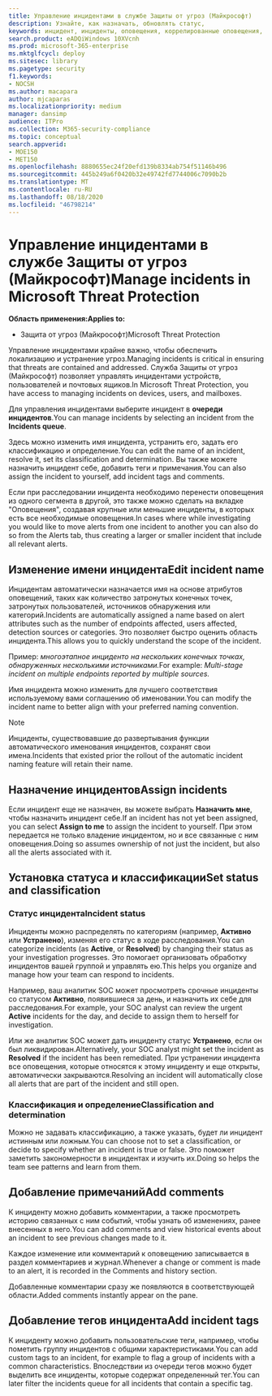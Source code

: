 ```yaml
---
title: Управление инцидентами в службе Защиты от угроз (Майкрософт)
description: Узнайте, как назначать, обновлять статус,
keywords: инцидент, инциденты, оповещения, коррелированные оповещения, назначить, обновить, состояние, управление, классификация, Microsoft, 365, m365
search.product: eADQiWindows 10XVcnh
ms.prod: microsoft-365-enterprise
ms.mktglfcycl: deploy
ms.sitesec: library
ms.pagetype: security
f1.keywords:
- NOCSH
ms.author: macapara
author: mjcaparas
ms.localizationpriority: medium
manager: dansimp
audience: ITPro
ms.collection: M365-security-compliance
ms.topic: conceptual
search.appverid:
- MOE150
- MET150
ms.openlocfilehash: 8880655ec24f20efd139b8334ab754f51146b496
ms.sourcegitcommit: 445b249a6f0420b32e49742fd7744006c7090b2b
ms.translationtype: MT
ms.contentlocale: ru-RU
ms.lasthandoff: 08/18/2020
ms.locfileid: "46798214"
---
```

# <a name="manage-incidents-in-microsoft-threat-protection"></a><span data-ttu-id="53aa9-104">Управление инцидентами в службе Защиты от угроз (Майкрософт)</span><span class="sxs-lookup"><span data-stu-id="53aa9-104">Manage incidents in Microsoft Threat Protection</span></span>

<span data-ttu-id="53aa9-105">**Область применения:**</span><span class="sxs-lookup"><span data-stu-id="53aa9-105">**Applies to:**</span></span>
- <span data-ttu-id="53aa9-106">Защита от угроз (Майкрософт)</span><span class="sxs-lookup"><span data-stu-id="53aa9-106">Microsoft Threat Protection</span></span>



<span data-ttu-id="53aa9-107">Управление инцидентами крайне важно, чтобы обеспечить локализацию и устранение угроз.</span><span class="sxs-lookup"><span data-stu-id="53aa9-107">Managing incidents is critical in ensuring that threats are contained and addressed.</span></span> <span data-ttu-id="53aa9-108">Служба Защиты от угроз (Майкрософт) позволяет управлять инцидентами устройств, пользователей и почтовых ящиков.</span><span class="sxs-lookup"><span data-stu-id="53aa9-108">In Microsoft Threat Protection, you have access to managing incidents on devices, users, and mailboxes.</span></span> 


<span data-ttu-id="53aa9-109">Для управления инцидентами выберите инцидент в **очереди инцидентов**.</span><span class="sxs-lookup"><span data-stu-id="53aa9-109">You can manage incidents by selecting an incident from the **Incidents queue**.</span></span> 

<span data-ttu-id="53aa9-110">Здесь можно изменить имя инцидента, устранить его, задать его классификацию и определение.</span><span class="sxs-lookup"><span data-stu-id="53aa9-110">You can edit the name of an incident, resolve it, set its classification and determination.</span></span> <span data-ttu-id="53aa9-111">Вы также можете назначить инцидент себе, добавить теги и примечания.</span><span class="sxs-lookup"><span data-stu-id="53aa9-111">You can also assign the incident to yourself, add incident tags and comments.</span></span>

<span data-ttu-id="53aa9-112">Если при расследовании инцидента необходимо перенести оповещения из одного сегмента в другой, это также можно сделать на вкладке "Оповещения", создавая крупные или меньшие инциденты, в которых есть все необходимые оповещения.</span><span class="sxs-lookup"><span data-stu-id="53aa9-112">In cases where while investigating you would like to move alerts from one incident to another you can also do so from the Alerts tab, thus creating a larger or smaller incident that include all relevant alerts.</span></span>

## <a name="edit-incident-name"></a><span data-ttu-id="53aa9-113">Изменение имени инцидента</span><span class="sxs-lookup"><span data-stu-id="53aa9-113">Edit incident name</span></span>
<span data-ttu-id="53aa9-114">Инцидентам автоматически назначается имя на основе атрибутов оповещений, таких как количество затронутых конечных точек, затронутых пользователей, источников обнаружения или категорий.</span><span class="sxs-lookup"><span data-stu-id="53aa9-114">Incidents are automatically assigned a name based on alert attributes such as the number of endpoints affected, users affected, detection sources or categories.</span></span> <span data-ttu-id="53aa9-115">Это позволяет быстро оценить область инцидента.</span><span class="sxs-lookup"><span data-stu-id="53aa9-115">This allows you to quickly understand the scope of the incident.</span></span>

<span data-ttu-id="53aa9-116">Пример: *многоэтапное инциденто на нескольких конечных точках, обнаруженных несколькими источниками.*</span><span class="sxs-lookup"><span data-stu-id="53aa9-116">For example: *Multi-stage incident on multiple endpoints reported by multiple sources.*</span></span>

<span data-ttu-id="53aa9-117">Имя инцидента можно изменить для лучшего соответствия используемому вами соглашению об именовании.</span><span class="sxs-lookup"><span data-stu-id="53aa9-117">You can modify the incident name to better align with your preferred naming convention.</span></span>

> [!NOTE]
> <span data-ttu-id="53aa9-118">Инциденты, существовавшие до развертывания функции автоматического именования инцидентов, сохранят свои имена.</span><span class="sxs-lookup"><span data-stu-id="53aa9-118">Incidents that existed prior the rollout of the automatic incident naming feature will retain their name.</span></span>



## <a name="assign-incidents"></a><span data-ttu-id="53aa9-119">Назначение инцидентов</span><span class="sxs-lookup"><span data-stu-id="53aa9-119">Assign incidents</span></span>
<span data-ttu-id="53aa9-120">Если инцидент еще не назначен, вы можете выбрать **Назначить мне**, чтобы назначить инцидент себе.</span><span class="sxs-lookup"><span data-stu-id="53aa9-120">If an incident has not yet been assigned, you can select **Assign to me** to assign the incident to yourself.</span></span> <span data-ttu-id="53aa9-121">При этом передается не только владение инцидентом, но и все связанные с ним оповещения.</span><span class="sxs-lookup"><span data-stu-id="53aa9-121">Doing so assumes ownership of not just the incident, but also all the alerts associated with it.</span></span>

## <a name="set-status-and-classification"></a><span data-ttu-id="53aa9-122">Установка статуса и классификации</span><span class="sxs-lookup"><span data-stu-id="53aa9-122">Set status and classification</span></span>
### <a name="incident-status"></a><span data-ttu-id="53aa9-123">Статус инцидента</span><span class="sxs-lookup"><span data-stu-id="53aa9-123">Incident status</span></span>
<span data-ttu-id="53aa9-124">Инциденты можно распределять по категориям (например, **Активно** или **Устранено**), изменяя его статус в ходе расследования.</span><span class="sxs-lookup"><span data-stu-id="53aa9-124">You can categorize incidents (as **Active**, or **Resolved**) by changing their status as your investigation progresses.</span></span> <span data-ttu-id="53aa9-125">Это помогает организовать обработку инцидентов вашей группой и управлять ею.</span><span class="sxs-lookup"><span data-stu-id="53aa9-125">This helps you organize and manage how your team can respond to incidents.</span></span>

<span data-ttu-id="53aa9-126">Например, ваш аналитик SOC может просмотреть срочные инциденты со статусом **Активно**, появившиеся за день, и назначить их себе для расследования.</span><span class="sxs-lookup"><span data-stu-id="53aa9-126">For example, your SOC analyst can review the urgent **Active** incidents for the day, and decide to assign them to herself for investigation.</span></span>

<span data-ttu-id="53aa9-127">Или же аналитик SOC может дать инциденту статус **Устранено**, если он был ликвидирован.</span><span class="sxs-lookup"><span data-stu-id="53aa9-127">Alternatively, your SOC analyst might set the incident as **Resolved** if the incident has been remediated.</span></span> <span data-ttu-id="53aa9-128">При устранении инцидента все оповещения, которые относятся к этому инциденту и еще открыты, автоматически закрываются.</span><span class="sxs-lookup"><span data-stu-id="53aa9-128">Resolving an incident will automatically close all alerts that are part of the incident and still open.</span></span> 

### <a name="classification-and-determination"></a><span data-ttu-id="53aa9-129">Классификация и определение</span><span class="sxs-lookup"><span data-stu-id="53aa9-129">Classification and determination</span></span>
<span data-ttu-id="53aa9-130">Можно не задавать классификацию, а также указать, будет ли инцидент истинным или ложным.</span><span class="sxs-lookup"><span data-stu-id="53aa9-130">You can choose not to set a classification, or decide to specify whether an incident is true or false.</span></span> <span data-ttu-id="53aa9-131">Это поможет заметить закономерности в инцидентах и изучить их.</span><span class="sxs-lookup"><span data-stu-id="53aa9-131">Doing so helps the team see patterns and learn from them.</span></span> 

## <a name="add-comments"></a><span data-ttu-id="53aa9-132">Добавление примечаний</span><span class="sxs-lookup"><span data-stu-id="53aa9-132">Add comments</span></span>
<span data-ttu-id="53aa9-133">К инциденту можно добавить комментарии, а также просмотреть историю связанных с ним событий, чтобы узнать об изменениях, ранее внесенных в него.</span><span class="sxs-lookup"><span data-stu-id="53aa9-133">You can add comments and view historical events about an incident to see previous changes made to it.</span></span>

<span data-ttu-id="53aa9-134">Каждое изменение или комментарий к оповещению записывается в раздел комментариев и журнал.</span><span class="sxs-lookup"><span data-stu-id="53aa9-134">Whenever a change or comment is made to an alert, it is recorded in the Comments and history section.</span></span>

<span data-ttu-id="53aa9-135">Добавленные комментарии сразу же появляются в соответствующей области.</span><span class="sxs-lookup"><span data-stu-id="53aa9-135">Added comments instantly appear on the pane.</span></span>

## <a name="add-incident-tags"></a><span data-ttu-id="53aa9-136">Добавление тегов инцидента</span><span class="sxs-lookup"><span data-stu-id="53aa9-136">Add incident tags</span></span>
<span data-ttu-id="53aa9-137">К инциденту можно добавить пользовательские теги, например, чтобы пометить группу инцидентов с общими характеристиками.</span><span class="sxs-lookup"><span data-stu-id="53aa9-137">You can add custom tags to an incident, for example to flag a group of incidents with a common characteristics.</span></span> <span data-ttu-id="53aa9-138">Впоследствии из очереди тегов можно будет выделить все инциденты, которые содержат определенный тег.</span><span class="sxs-lookup"><span data-stu-id="53aa9-138">You can later filter the incidents queue for all incidents that contain a specific tag.</span></span>